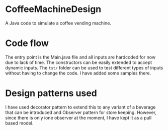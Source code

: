 # CoffeeMachineDesign
A Java code to simulate a coffee vending machine.

# Code flow
The entry point is the Main.java file and all inputs are hardcoded for now due to lack of time. The constructors can be easily extended to accept dynamic inputs. The `tst/` folder can be used to test different types of inputs without having to change the code. I have added some samples there.
# Design patterns used
I have used decorator pattern to extend this to any variant of a beverage that can be introduced and Observer pattern for store keeping. However, since there is only ione observer at the moment, I have kept it as a pull based model.
